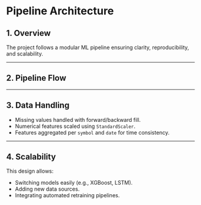 #  Pipeline Architecture

## 1. Overview
The project follows a modular ML pipeline ensuring clarity, reproducibility, and scalability.

---

## 2. Pipeline Flow

---

## 3. Data Handling
- Missing values handled with forward/backward fill.
- Numerical features scaled using `StandardScaler`.
- Features aggregated per `symbol` and `date` for time consistency.

---

## 4. Scalability
This design allows:
- Switching models easily (e.g., XGBoost, LSTM).
- Adding new data sources.
- Integrating automated retraining pipelines.
